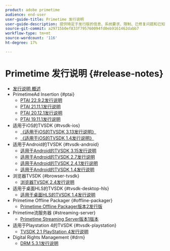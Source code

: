 ```yaml
---
product: adobe primetime
audience: end-user
user-guide-title: Primetime 发行说明
user-guide-description: 提供特定于发行版的信息、系统要求、限制、已修复问题和已知问题。
source-git-commit: a29715b0ef833f795760094fd0eb9161462dabb7
workflow-type: tm+mt
source-wordcount: '116'
ht-degree: 17%

---
```



# Primetime 发行说明 {#release-notes}

+ [发行说明 概述](home.md)
+ PrimetimeAd Insertion {#ptai}
   + [PTAI 22.9.2发行说明](ptai-22x-release-notes.md)
   + [PTAI 21.11.1发行说明](ptai-21x-release-notes.md)
   + [PTAI 20.12.1发行说明](ptai-20x-release-notes.md)
   + [PTAI 19.11.1发行说明](ptai-19x-release-notes.md)
+ 适用于iOS的TVSDK {#tvsdk-ios}
   + [《适用于iOS的TVSDK 3.13发行说明》](tvsdk-3x-ios.md)
   + [《适用于iOS的TVSDK 1.4发行说明》](tvsdk-1-4-ios.md)
+ 适用于Android的TVSDK {#tvsdk-android}
   + [适用于Android的TVSDK 3.15发行说明](tvsdk-3x-android.md)
   + [适用于Android的TVSDK 2.7发行说明](tvsdk-27-android.md)
   + [适用于Android的TVSDK 2.4.1发行说明](tvsdk-24-android.md)
   + [适用于Android的TVSDK 1.4发行说明](tvsdk-1-4-android.md)
+ 浏览器TVSDK {#browser-tvsdk}
   + [浏览器TVSDK 2.4发行说明](tvsdk-24-browser.md)
+ 适用于桌面HLS的TVSDK {#tvsdk-desktop-hls}
   + [适用于桌面HLS的TVSDK 1.4发行说明](tvsdk-1-4-desktop-hls.md)
+ Primetime Offline Packager {#offline-packager}
   + [Primetime Offline Packager版本2发行版](offline-packager-2x-release-note.md)
+ Primetime流服务器 {#streaming-server}
   + [Primetime Streaming Server版本1版本](primetime-streaming-server-1x.md)
+ 适用于Playstation 4的TVSDK {#tvsdk-playstation}
   + [TVSDK 2.1 PlayStation 4发行说明](tvsdk-21-ps4.md)
+ Digital Rights Management {#drm}
   + [DRM 5.3.1发行说明](drm-531-release-notes.md)
